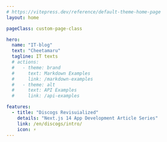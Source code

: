 ```yaml
---
# https://vitepress.dev/reference/default-theme-home-page
layout: home

pageClass: custom-page-class

hero:
  name: "IT-blog"
  text: "Cheetamaru"
  tagline: IT texts
  # actions:
  #   - theme: brand
  #     text: Markdown Examples
  #     link: /markdown-examples
  #   - theme: alt
  #     text: API Examples
  #     link: /api-examples

features:
  - title: "Discogs Revisuialized"
    details: "Next.js 14 App Development Article Series"
    link: /en/discogs/intro/
    icon: ⚡️
---
```

